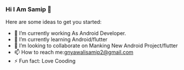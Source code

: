 ### Hi I Am Samip 👋

Here are some ideas to get you started:

- 🔭 I’m currently working As Android Developer.
- 🌱 I’m currently learning  Android/flutter
- 👯 I’m looking to collaborate on Manking New Android Project/flutter
- 📫 How to reach me:gnyawalisamip2@gmail.com
- ⚡ Fun fact: Love Cooding
